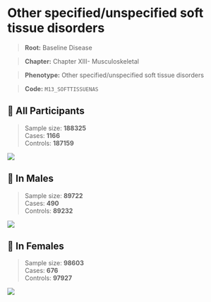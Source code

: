 # Other specified/unspecified soft tissue disorders

> **Root:** Baseline Disease  

> **Chapter:** Chapter XIII- Musculoskeletal  

> **Phenotype:** Other specified/unspecified soft tissue disorders  

> **Code:** `M13_SOFTTISSUENAS`

## 🧪 All Participants  
> Sample size: **188325**  
> Cases: **1166**  
> Controls: **187159**
<img src="/Disease/Figures/ALL/Baseline/M13_SOFTTISSUENAS.png"/>
<CsvTable src="/Disease/Data/ALL/Baseline/LG_M13_SOFTTISSUENAS.csv" label="🔍 View full results" />

## 👨 In Males  
> Sample size: **89722**  
> Cases: **490**  
> Controls: **89232**
<img src="/Disease/Figures/Male/Baseline/M13_SOFTTISSUENAS.png"/>
<CsvTable src="/Disease/Data/Male/Baseline/LG_M13_SOFTTISSUENAS.csv" label="🔍 View full results" />

## 👩 In Females  
> Sample size: **98603**  
> Cases: **676**  
> Controls: **97927**
<img src="/Disease/Figures/Female/Baseline/M13_SOFTTISSUENAS.png"/>
<CsvTable src="/Disease/Data/Female/Baseline/LG_M13_SOFTTISSUENAS.csv" label="🔍 View full results" />
